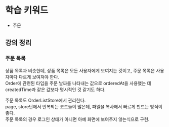 # 학습 키워드

- 주문

## 강의 정리

### 주문 목록

상품 목록과 비슷한데, 상품 목록은 모든 사용자에게 보여지는 것이고, 주문 목록은 사용자마다 다르게 보여져야 한다.  
Order에 관련된 타입을 주문 날짜를 나타내는 값으로 orderedAt을 사용했는 데 createdTime과 같은 값보다 명시적인 것 같기도 하다.

주문 목록도 OrderListStore에서 관리한다.  
page, store단에서 반복되는 코드들이 많은데, 파일을 복사해서 빠르게 만드는 방식이 좋다.  
주문 목록의 경우 로그인 상태가 아니면 아예 화면에 보여주지 않는식으로 구현.
